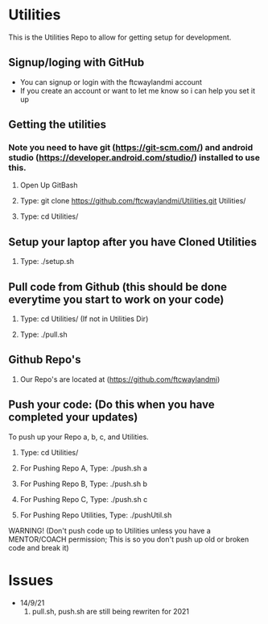 # Utilities

This is the Utilities Repo to allow for getting setup for development.

## Signup/loging with GitHub
- You can signup or login with the ftcwaylandmi account
- If you create an account or want to let me know so i can help you set it up

## Getting the utilities
### Note you need to have git (https://git-scm.com/) and android studio (https://developer.android.com/studio/) installed to use this.

1. Open Up GitBash

2. Type: git clone https://github.com/ftcwaylandmi/Utilities.git Utilities/

3. Type: cd Utilities/

## Setup your laptop after you have Cloned Utilities

1. Type: ./setup.sh

## Pull code from Github (this should be done everytime you start to work on your code)

1. Type: cd Utilities/ (If not in Utilities Dir)

2. Type: ./pull.sh

## Github Repo's

1. Our Repo's are located at (https://github.com/ftcwaylandmi)

## Push your code: (Do this when you have completed your updates)

To push up your Repo a, b, c, and Utilities.

1. Type: cd Utilities/

2. For Pushing Repo A, Type: ./push.sh a 

3. For Pushing Repo B, Type: ./push.sh b 

4. For Pushing Repo C, Type: ./push.sh c 

5. For Pushing Repo Utilities, Type: ./pushUtil.sh  

WARNING! (Don't push code up to Utilities unless you have a MENTOR/COACH permission; This is so you don't push up old or broken code and break it)


# Issues
- 14/9/21
	1. pull.sh, push.sh are still being rewriten for 2021
